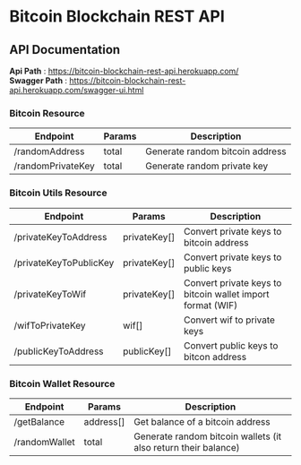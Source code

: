 # Bitcoin Blockchain REST API

## API Documentation
__Api Path__ : https://bitcoin-blockchain-rest-api.herokuapp.com/</br>
__Swagger Path__ : https://bitcoin-blockchain-rest-api.herokuapp.com/swagger-ui.html

### Bitcoin Resource
| Endpoint | Params | Description |
| -------- | ------ | -----------|
| /randomAddress | total | Generate random bitcoin address |
| /randomPrivateKey | total | Generate random private key |

### Bitcoin Utils Resource
| Endpoint | Params | Description |
| -------- | ------ | -----------|
| /privateKeyToAddress | privateKey[] | Convert private keys to bitcoin address |
| /privateKeyToPublicKey | privateKey[] | Convert private keys to public keys |
| /privateKeyToWif | privateKey[] | Convert private keys to bitcoin wallet import format (WIF)|
| /wifToPrivateKey | wif[] | Convert wif to private keys |
| /publicKeyToAddress | publicKey[] | Convert public keys to bitcon address |

### Bitcoin Wallet Resource
| Endpoint | Params | Description |
| -------- | ------ | -----------|
| /getBalance | address[] | Get balance of a bitcoin address |
| /randomWallet | total | Generate random bitcoin wallets (it also return their balance) |
